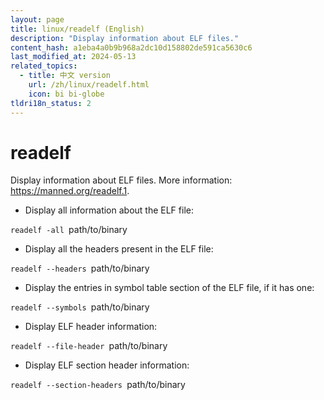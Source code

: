 ```yaml
---
layout: page
title: linux/readelf (English)
description: "Display information about ELF files."
content_hash: a1eba4a0b9b968a2dc10d158802de591ca5630c6
last_modified_at: 2024-05-13
related_topics:
  - title: 中文 version
    url: /zh/linux/readelf.html
    icon: bi bi-globe
tldri18n_status: 2
---
```

# readelf

Display information about ELF files.
More information: <https://manned.org/readelf.1>.

- Display all information about the ELF file:

`readelf -all `<span class="tldr-var badge badge-pill bg-dark-lm bg-white-dm text-white-lm text-dark-dm font-weight-bold">path/to/binary</span>

- Display all the headers present in the ELF file:

`readelf --headers `<span class="tldr-var badge badge-pill bg-dark-lm bg-white-dm text-white-lm text-dark-dm font-weight-bold">path/to/binary</span>

- Display the entries in symbol table section of the ELF file, if it has one:

`readelf --symbols `<span class="tldr-var badge badge-pill bg-dark-lm bg-white-dm text-white-lm text-dark-dm font-weight-bold">path/to/binary</span>

- Display ELF header information:

`readelf --file-header `<span class="tldr-var badge badge-pill bg-dark-lm bg-white-dm text-white-lm text-dark-dm font-weight-bold">path/to/binary</span>

- Display ELF section header information:

`readelf --section-headers `<span class="tldr-var badge badge-pill bg-dark-lm bg-white-dm text-white-lm text-dark-dm font-weight-bold">path/to/binary</span>
